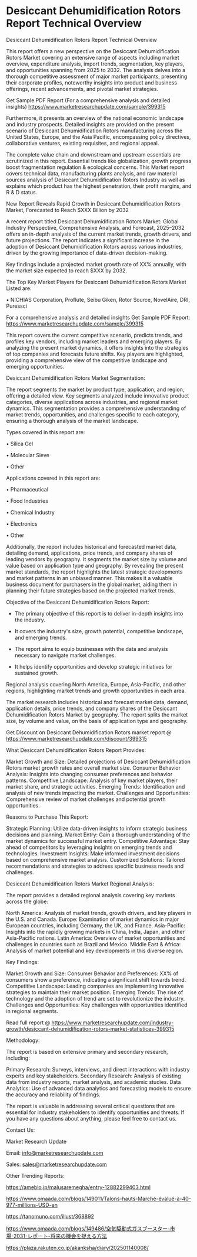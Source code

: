 # Desiccant Dehumidification Rotors Report Technical Overview
Desiccant Dehumidification Rotors Report Technical Overview

This report offers a new perspective on the Desiccant Dehumidification Rotors Market covering an extensive range of aspects including market overview, expenditure analysis, import trends, segmentation, key players, and opportunities spanning from 2025 to 2032. The analysis delves into a thorough competitive assessment of major market participants, presenting their corporate profiles, noteworthy insights into product and business offerings, recent advancements, and pivotal market strategies.

Get Sample PDF Report (For a comprehensive analysis and detailed insights) https://www.marketresearchupdate.com/sample/399315

Furthermore, it presents an overview of the national economic landscape and industry prospects. Detailed insights are provided on the present scenario of Desiccant Dehumidification Rotors manufacturing across the United States, Europe, and the Asia Pacific, encompassing policy directives, collaborative ventures, existing requisites, and regional appeal.

The complete value chain and downstream and upstream essentials are scrutinized in this report. Essential trends like globalization, growth progress boost fragmentation regulation & ecological concerns. This Market report covers technical data, manufacturing plants analysis, and raw material sources analysis of Desiccant Dehumidification Rotors Industry as well as explains which product has the highest penetration, their profit margins, and R & D status.

New Report Reveals Rapid Growth in Desiccant Dehumidification Rotors Market, Forecasted to Reach $XXX Billion by 2032

A recent report titled Desiccant Dehumidification Rotors Market: Global Industry Perspective, Comprehensive Analysis, and Forecast, 2025–2032 offers an in-depth analysis of the current market trends, growth drivers, and future projections. The report indicates a significant increase in the adoption of Desiccant Dehumidification Rotors across various industries, driven by the growing importance of data-driven decision-making.

Key findings include a projected market growth rate of XX% annually, with the market size expected to reach $XXX by 2032.

The Top Key Market Players for Desiccant Dehumidification Rotors Market Listed are:

• NICHIAS Corporation, Proflute, Seibu Giken, Rotor Source, NovelAire, DRI, Puressci

For a comprehensive analysis and detailed insights Get Sample PDF Report: https://www.marketresearchupdate.com/sample/399315

This report covers the current competitive scenario, predicts trends, and profiles key vendors, including market leaders and emerging players. By analyzing the present market dynamics, it offers insights into the strategies of top companies and forecasts future shifts. Key players are highlighted, providing a comprehensive view of the competitive landscape and emerging opportunities.

Desiccant Dehumidification Rotors Market Segmentation:

The report segments the market by product type, application, and region, offering a detailed view. Key segments analyzed include innovative product categories, diverse applications across industries, and regional market dynamics. This segmentation provides a comprehensive understanding of market trends, opportunities, and challenges specific to each category, ensuring a thorough analysis of the market landscape.

Types covered in this report are:

• Silica Gel

• Molecular Sieve

• Other

Applications covered in this report are:

• Pharmaceutical

• Food Industries

• Chemical Industry

• Electronics

• Other

Additionally, the report includes historical and forecasted market data, detailing demand, applications, price trends, and company shares of leading vendors by geography. It segments the market size by volume and value based on application type and geography. By revealing the present market standards, the report highlights the latest strategic developments and market patterns in an unbiased manner. This makes it a valuable business document for purchasers in the global market, aiding them in planning their future strategies based on the projected market trends.

Objective of the Desiccant Dehumidification Rotors Report:

- The primary objective of this report is to deliver in-depth insights into the industry.

- It covers the industry's size, growth potential, competitive landscape, and emerging trends.

- The report aims to equip businesses with the data and analysis necessary to navigate market challenges.

- It helps identify opportunities and develop strategic initiatives for sustained growth.

Regional analysis covering North America, Europe, Asia-Pacific, and other regions, highlighting market trends and growth opportunities in each area.

The market research includes historical and forecast market data, demand, application details, price trends, and company shares of the Desiccant Dehumidification Rotors Market by geography. The report splits the market size, by volume and value, on the basis of application type and geography.

Get Discount on Desiccant Dehumidification Rotors market report @ https://www.marketresearchupdate.com/discount/399315

What Desiccant Dehumidification Rotors Report Provides:

Market Growth and Size: Detailed projections of Desiccant Dehumidification Rotors market growth rates and overall market size.
Consumer Behavior Analysis: Insights into changing consumer preferences and behavior patterns.
Competitive Landscape: Analysis of key market players, their market share, and strategic activities.
Emerging Trends: Identification and analysis of new trends impacting the market.
Challenges and Opportunities: Comprehensive review of market challenges and potential growth opportunities.

Reasons to Purchase This Report:

Strategic Planning: Utilize data-driven insights to inform strategic business decisions and planning.
Market Entry: Gain a thorough understanding of the market dynamics for successful market entry.
Competitive Advantage: Stay ahead of competitors by leveraging insights on emerging trends and technologies.
Investment Insights: Make informed investment decisions based on comprehensive market analysis.
Customized Solutions: Tailored recommendations and strategies to address specific business needs and challenges.

Desiccant Dehumidification Rotors Market Regional Analysis:

The report provides a detailed regional analysis covering key markets across the globe:

North America: Analysis of market trends, growth drivers, and key players in the U.S. and Canada.
Europe: Examination of market dynamics in major European countries, including Germany, the UK, and France.
Asia-Pacific: Insights into the rapidly growing markets in China, India, Japan, and other Asia-Pacific nations.
Latin America: Overview of market opportunities and challenges in countries such as Brazil and Mexico.
Middle East & Africa: Analysis of market potential and key developments in this diverse region.

Key Findings:

Market Growth and Size:
Consumer Behavior and Preferences: XX% of consumers show a preference, indicating a significant shift towards trend.
Competitive Landscape: Leading companies are implementing innovative strategies to maintain their market position.
Emerging Trends: The rise of technology and the adoption of trend are set to revolutionize the industry.
Challenges and Opportunities: Key challenges with opportunities identified in regional segments.

Read full report @ https://www.marketresearchupdate.com/industry-growth/desiccant-dehumidification-rotors-market-statistices-399315

Methodology:

The report is based on extensive primary and secondary research, including:

Primary Research: Surveys, interviews, and direct interactions with industry experts and key stakeholders.
Secondary Research: Analysis of existing data from industry reports, market analysis, and academic studies.
Data Analytics: Use of advanced data analytics and forecasting models to ensure the accuracy and reliability of findings.

The report is valuable in addressing several critical questions that are essential for industry stakeholders to identify opportunities and threats. If you have any questions about anything, please feel free to contact us.

Contact Us:

Market Research Update

Email: info@marketresearchupdate.com

Sales: sales@marketresearchupdate.com

Other Trending Reports:

https://ameblo.jp/malusaremegha/entry-12882299403.html

https://www.omaada.com/blogs/149011/Talons-hauts-Marché-évalué-à-40-977-millions-USD-en

https://tanomuno.com/illust/368892

https://www.omaada.com/blogs/149486/空気駆動式ガスブースター-市場-2031-レポート-将来の機会を捉える方法

https://plaza.rakuten.co.jp/akanksha/diary/202501140008/
